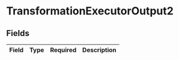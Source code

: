# TransformationExecutorOutput2


## Fields

| Field       | Type        | Required    | Description |
| ----------- | ----------- | ----------- | ----------- |